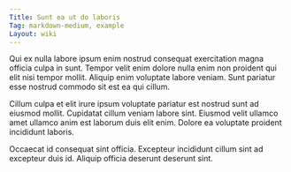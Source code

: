 ```yaml
---
Title: Sunt ea ut do laboris
Tag: markdown-medium, example
Layout: wiki
---
```

Qui ex nulla labore ipsum enim nostrud consequat exercitation magna officia culpa in sunt. Tempor velit enim dolore nulla enim non proident qui elit nisi tempor mollit. Aliquip enim voluptate labore veniam. Sunt pariatur esse nostrud commodo sit est ea qui cillum.

Cillum culpa et elit irure ipsum voluptate pariatur est nostrud sunt ad eiusmod mollit. Cupidatat cillum veniam labore sint. Eiusmod velit ullamco amet ullamco anim est laborum duis elit enim. Dolore ea voluptate proident incididunt laboris.

Occaecat id consequat sint officia. Excepteur incididunt cillum sint ad excepteur duis id. Aliquip officia deserunt deserunt sint.